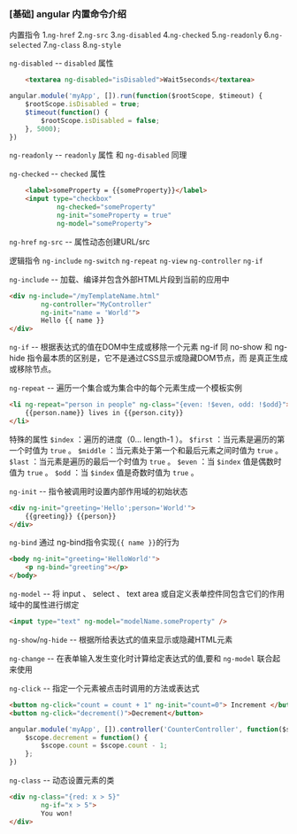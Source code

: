 ### [基础] angular 内置命令介绍

内置指令
1.`ng-href`
2.`ng-src`
3.`ng-disabled`
4.`ng-checked`
5.`ng-readonly`
6.`ng-selected`
7.`ng-class`
8.`ng-style`

`ng-disabled` --  `disabled` 属性

```html
    <textarea ng-disabled="isDisabled">Wait5seconds</textarea>
```

```javascript
angular.module('myApp', []).run(function($rootScope, $timeout) {
    $rootScope.isDisabled = true;
    $timeout(function() {
        $rootScope.isDisabled = false;
    }, 5000);
})
```

`ng-readonly` -- `readonly` 属性 和 `ng-disabled` 同理

`ng-checked` -- `checked` 属性

```html
    <label>someProperty = {{someProperty}}</label>
    <input type="checkbox"
            ng-checked="someProperty"
            ng-init="someProperty = true"
            ng-model="someProperty">
```

`ng-href` `ng-src` -- 属性动态创建URL/src

逻辑指令
`ng-include`
`ng-switch`
`ng-repeat`
`ng-view`
`ng-controller`
`ng-if`

`ng-include` -- 加载、编译并包含外部HTML片段到当前的应用中
```html
<div ng-include="/myTemplateName.html"
        ng-controller="MyController"
        ng-init="name = 'World'">
        Hello {{ name }}
</div>
```

`ng-if` -- 根据表达式的值在DOM中生成或移除一个元素
ng-if 同 no-show 和 ng-hide 指令最本质的区别是，它不是通过CSS显示或隐藏DOM节点，而
是真正生成或移除节点。

`ng-repeat` -- 遍历一个集合或为集合中的每个元素生成一个模板实例

```html
<li ng-repeat="person in people" ng-class="{even: !$even, odd: !$odd}">
    {{person.name}} lives in {{person.city}}
</li>
```
特殊的属性
`$index` ：遍历的进度（0... length-1 ）。
`$first` ：当元素是遍历的第一个时值为 `true` 。
`$middle` ：当元素处于第一个和最后元素之间时值为 `true` 。
`$last` ：当元素是遍历的最后一个时值为 `true` 。
`$even` ：当 `$index` 值是偶数时值为 `true` 。
`$odd` ：当 `$index` 值是奇数时值为 `true` 。

`ng-init` -- 指令被调用时设置内部作用域的初始状态
```html
<div ng-init="greeting='Hello';person='World'">
    {{greeting}} {{person}}
</div>
```

`ng-bind` 通过 ng-bind指令实现`{{ name }}`的行为
```html
<body ng-init="greeting='HelloWorld'">
    <p ng-bind="greeting"></p>
</body>
```

`ng-model` -- 将 input 、 select 、 text area 或自定义表单控件同包含它们的作用域中的属性进行绑定
```html
<input type="text" ng-model="modelName.someProperty" />
```

`ng-show`/`ng-hide`  -- 根据所给表达式的值来显示或隐藏HTML元素

`ng-change` -- 在表单输入发生变化时计算给定表达式的值,要和 `ng-model` 联合起来使用

`ng-click` -- 指定一个元素被点击时调用的方法或表达式
```html
<button ng-click="count = count + 1" ng-init="count=0"> Increment </button>
<button ng-click="decrement()">Decrement</button>
```
```javascript
angular.module('myApp', []).controller('CounterController', function($scope) {
    $scope.decrement = function() {
        $scope.count = $scope.count - 1;
    };
})
```

`ng-class` -- 动态设置元素的类
```html
<div ng-class="{red: x > 5}"
        ng-if="x > 5">
        You won!
</div>
```